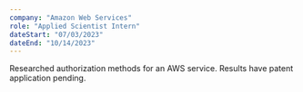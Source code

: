 ```yaml
---
company: "Amazon Web Services"
role: "Applied Scientist Intern"
dateStart: "07/03/2023"
dateEnd: "10/14/2023"
---
```


Researched authorization methods for an AWS service. Results have
patent application pending.
